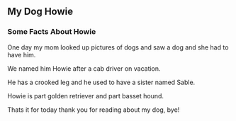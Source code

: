 ## My Dog Howie
### Some Facts About Howie
One day my mom looked up pictures of dogs and saw a dog and she had to have him.

We named him Howie after a cab driver on vacation.

He has a crooked leg and he used to have a sister named Sable.

Howie is part golden retriever and part basset hound.

Thats it for today thank you for reading about my dog, bye!

